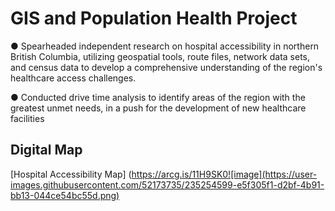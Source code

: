 # GIS and Population Health Project

● Spearheaded independent research on hospital accessibility in northern British Columbia, utilizing geospatial tools, route files,
network data sets, and census data to develop a comprehensive understanding of the region's healthcare access challenges. 

● Conducted drive time analysis to identify areas of the region with the greatest unmet needs, in a push for the development of new
healthcare facilities

## Digital Map

[Hospital Accessibility Map] (https://arcg.is/11H9SK0![image](https://user-images.githubusercontent.com/52173735/235254599-e5f305f1-d2bf-4b91-bb13-044ce54bc55d.png)

